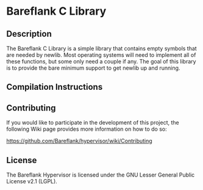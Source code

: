 # Bareflank C Library

## Description

The Bareflank C Library is a simple library that contains empty symbols that are needed by newlib. Most operating systems will need to implement all of these functions, but some only need a couple if any. The goal of this library is to provide the bare minimum support to get newlib up and running. 

## Compilation Instructions

## Contributing

If you would like to participate in the development of this project, the following Wiki page provides more information on how to do so:

https://github.com/Bareflank/hypervisor/wiki/Contributing

## License

The Bareflank Hypervisor is licensed under the GNU Lesser General Public License v2.1 (LGPL).
